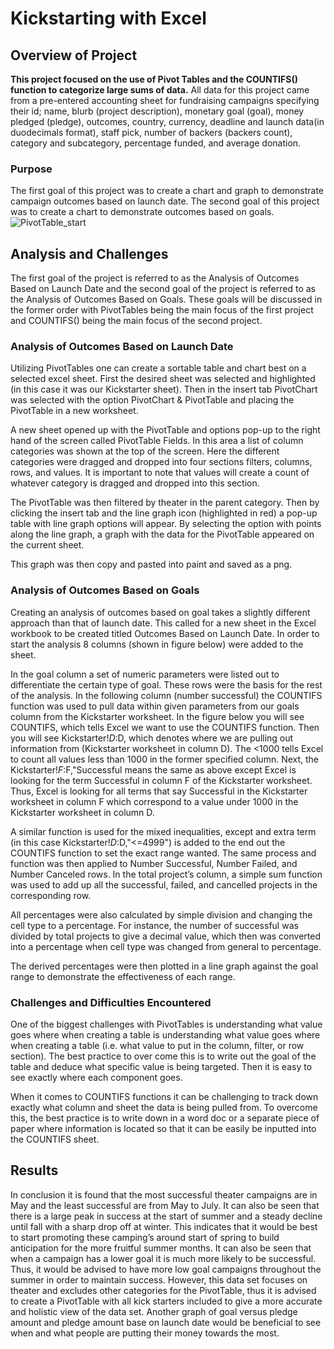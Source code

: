 # Kickstarting with Excel

## Overview of Project
**This project focused on the use of Pivot Tables and the COUNTIFS() function to categorize large sums of data.** All data for this project came from a pre-entered accounting sheet for fundraising campaigns specifying their id; name, blurb (project description), monetary goal (goal), money pledged (pledge), outcomes, country, currency, deadline and launch data(in duodecimals format), staff pick, number of backers  (backers count), category and subcategory, percentage funded, and average donation.

### Purpose
The first goal of this project was to create a chart and graph to demonstrate campaign outcomes based on launch date. The second goal of this project was to create a chart to demonstrate outcomes based on goals. 
![PivotTable_start](kickstarter-analysis/PivotTable_start.JPG)
## Analysis and Challenges
The first goal of the project is referred to as the Analysis of Outcomes Based on Launch Date and the second goal of the project is referred to as the Analysis of Outcomes Based on Goals. These goals will be discussed in the former order with PivotTables being the main focus of the first project and COUNTIFS() being the main focus of the second project.

### Analysis of Outcomes Based on Launch Date
Utilizing PivotTables one can create a sortable table and chart best on a selected excel sheet.
First the desired sheet was selected and highlighted (in this case it was our Kickstarter sheet). Then in the insert tab PivotChart was selected with the option PivotChart & PivotTable and placing the PivotTable in a new worksheet. 

A new sheet opened up with the PivotTable and options pop-up to the right hand of the screen called PivotTable Fields. In this area a list of column categories was shown at the top of the screen. Here the different categories were dragged and dropped into four sections filters, columns, rows, and values. It is important to note that values will create a count of whatever category is dragged and dropped into this section. 

The PivotTable was then filtered by theater in the parent category. Then by clicking the insert tab and the line graph icon (highlighted in red) a pop-up table with line graph options will appear. By selecting the option with points along the line graph, a graph with the data for the PivotTable appeared on the current sheet. 

This graph was then copy and pasted into paint and saved as a png. 

### Analysis of Outcomes Based on Goals
Creating an analysis of outcomes based on goal takes a slightly different approach than that of launch date. This called for a new sheet in the Excel workbook to be created titled Outcomes Based on Launch Date. In order to start the analysis 8 columns (shown in figure below) were added to the sheet.

In the goal column a set of numeric parameters were listed out to differentiate the certain type of goal. These rows were the basis for the rest of the analysis. 
In the following column (number successful) the COUNTIFS function was used to pull data within given parameters from our goals column from the Kickstarter worksheet. In the figure below you will see COUNTIFS, which tells Excel we want to use the COUNTIFS function. Then you will see Kickstarter!$D:$D, which denotes where we are pulling out information from (Kickstarter worksheet in column D). The <1000 tells Excel to count all values less than 1000 in the former specified column. Next, the Kickstarter!$F:$F,"Successful means the same as above except Excel is looking for the term Successful in column F of the Kickstarter worksheet. Thus, Excel is looking for all terms that say Successful in the Kickstarter worksheet in column F which correspond to a value under 1000 in the Kickstarter worksheet in column D.

A similar function is used for the mixed inequalities, except and extra term (in this case Kickstarter!$D:$D,"<=4999") is added to the end out the COUNTIFS function to set the exact range wanted. The same process and function was then applied to Number Successful, Number Failed, and Number Canceled rows. 
In the total project’s column, a simple sum function was used to add up all the successful, failed, and cancelled projects in the corresponding row. 

All percentages were also calculated by simple division and changing the cell type to a percentage. For instance, the number of successful was divided by total projects to give a decimal value, which then was converted into a percentage when cell type was changed from general to percentage. 

The derived percentages were then plotted in a line graph against the goal range to demonstrate the effectiveness of each range.


### Challenges and Difficulties Encountered
One of the biggest challenges with PivotTables is understanding what value goes where when creating a table is understanding what value goes where when creating a table (i.e. what value to put in the column, filter, or row section). The best practice to over come this is to write out the goal of the table and deduce what specific value is being targeted. Then it is easy to see exactly where each component goes. 

When it comes to COUNTIFS functions it can be challenging to track down exactly what column and sheet the data is being pulled from. To overcome this, the best practice is to write down in a word doc or a separate piece of paper where information is located so that it can be easily be inputted into the COUNTIFS sheet.
## Results
In conclusion it is found that the most successful theater campaigns are in May and the least successful are from May to July. It can also be seen that there is a large peak in success at the start of summer and a steady decline until fall with a sharp drop off at winter. This indicates that it would be best to start promoting these camping’s around start of spring to build anticipation for the more fruitful summer months.
It can also be seen that when a campaign has a lower goal it is much more likely to be successful. Thus, it would be advised to have more low goal campaigns throughout the summer in order to maintain success.
However, this data set focuses on theater and excludes other categories for the PivotTable, thus it is advised to create a PivotTable with all kick starters included to give a more accurate and holistic view of the data set. Another graph of goal versus pledge amount and pledge amount base on launch date would be beneficial to see when and what people are putting their money towards the most. 
